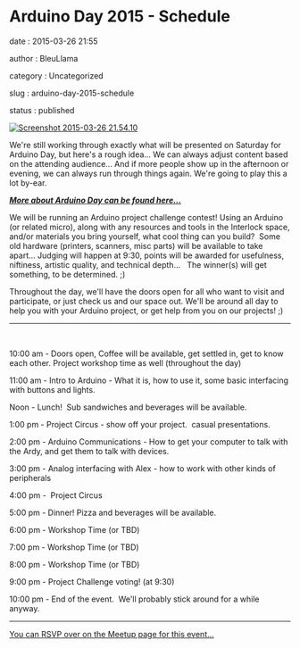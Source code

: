 Arduino Day 2015 - Schedule
===========================

date
:   2015-03-26 21:55

author
:   BleuLlama

category
:   Uncategorized

slug
:   arduino-day-2015-schedule

status
:   published

[![Screenshot 2015-03-26
21.54.10](http://www.interlockroc.org/wp-content/uploads/2015/03/Screenshot-2015-03-26-21.54.10-300x112.png)](http://www.interlockroc.org/wp-content/uploads/2015/03/Screenshot-2015-03-26-21.54.10.png)

We're still working through exactly what will be presented on Saturday
for Arduino Day, but here's a rough idea... We can always adjust content
based on the attending audience... And if more people show up in the
afternoon or evening, we can always run through things again. We're
going to play this a lot by-ear.

***[More about Arduino Day can be found
here...](http://day.arduino.cc)***

We will be running an Arduino project challenge contest! Using an
Arduino (or related micro), along with any resources and tools in the
Interlock space, and/or materials you bring yourself, what cool thing
can you build?  Some old hardware (printers, scanners, misc parts) will
be available to take apart... Judging will happen at 9:30, points will
be awarded for usefulness, niftiness, artistic quality, and technical
depth...   The winner(s) will get something, to be determined. ;)

Throughout the day, we'll have the doors open for all who want to visit
and participate, or just check us and our space out. We'll be around all
day to help you with your Arduino project, or get help from you on our
projects! ;)

* * * * *

 

10:00 am - Doors open, Coffee will be available, get settled in, get to
know each other. Project workshop time as well (throughout the day)

11:00 am - Intro to Arduino - What it is, how to use it, some basic
interfacing with buttons and lights.

Noon - Lunch!  Sub sandwiches and beverages will be available.

1:00 pm - Project Circus - show off your project.  casual presentations.

2:00 pm - Arduino Communications - How to get your computer to talk with
the Ardy, and get them to talk with devices.

3:00 pm - Analog interfacing with Alex - how to work with other kinds of
peripherals

4:00 pm -  Project Circus

5:00 pm - Dinner! Pizza and beverages will be available.

6:00 pm - Workshop Time (or TBD)

7:00 pm - Workshop Time (or TBD)

8:00 pm - Workshop Time (or TBD)

9:00 pm - Project Challenge voting! (at 9:30)

10:00 pm - End of the event.  We'll probably stick around for a while
anyway.

* * * * *

[You can RSVP over on the Meetup page for this
event...](http://www.meetup.com/Interlock-Rochester-Hackerspace/events/220785478/?a=ra1_te)

 
